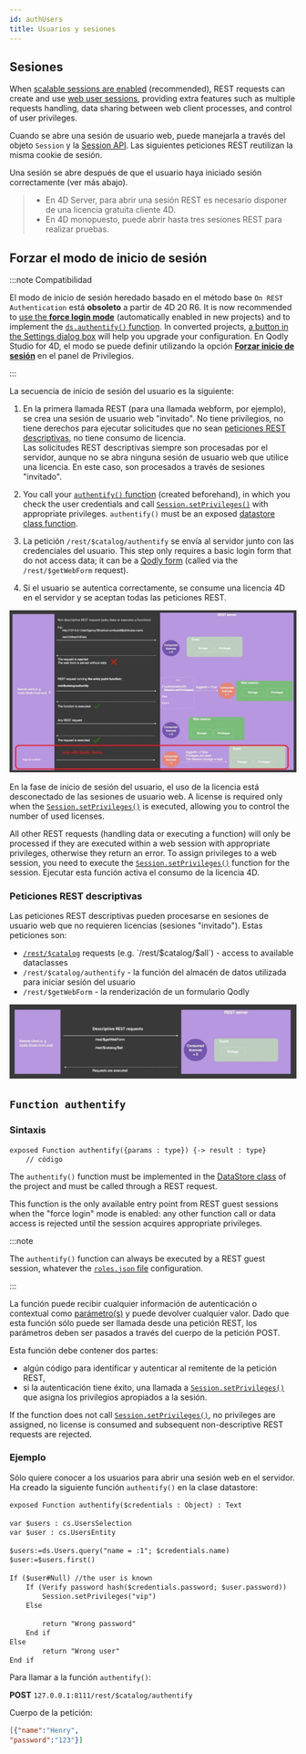 ```yaml
---
id: authUsers
title: Usuarios y sesiones
---
```


## Sesiones

When [scalable sessions are enabled](WebServer/sessions.md#enabling-sessions) (recommended), REST requests can create and use [web user sessions](WebServer/sessions.md), providing extra features such as multiple requests handling, data sharing between web client processes, and control of user privileges.

Cuando se abre una sesión de usuario web, puede manejarla a través del objeto `Session` y la [Session API](API/SessionClass.md). Las siguientes peticiones REST reutilizan la misma cookie de sesión.

Una sesión se abre después de que el usuario haya iniciado sesión correctamente (ver más abajo).

> - En 4D Server, para abrir una sesión REST es necesario disponer de una licencia gratuita cliente 4D.<br/>
> - En 4D monopuesto, puede abrir hasta tres sesiones REST para realizar pruebas.

## Forzar el modo de inicio de sesión

:::note Compatibilidad

El modo de inicio de sesión heredado basado en el método base `On REST Authentication` está **obsoleto** a partir de 4D 20 R6. It is now recommended to [use the **force login mode**](../ORDA/privileges.md#rolesjson-file) (automatically enabled in new projects) and to implement the [`ds.authentify()` function](#dsauthentify). In converted projects, [a button in the Settings dialog box](../settings/web.md#activate-rest-authentication-through-dsauthentify-function) will help you upgrade your configuration. En Qodly Studio for 4D, el modo se puede definir utilizando la opción [**Forzar inicio de sesión**](../WebServer/qodly-studio.md#force-login) en el panel de Privilegios.

:::

La secuencia de inicio de sesión del usuario es la siguiente:

1. En la primera llamada REST (para una llamada webform, por ejemplo), se crea una sesión de usuario web "invitado". No tiene privilegios, no tiene derechos para ejecutar solicitudes que no sean [peticiones REST descriptivas](#descriptive-rest-requests), no tiene consumo de licencia.\
   Las solicitudes REST descriptivas siempre son procesadas por el servidor, aunque no se abra ninguna sesión de usuario web que utilice una licencia. En este caso, son procesados a través de sesiones "invitado".

2. You call your [`authentify()` function](#authentify) (created beforehand), in which you check the user credentials and call [`Session.setPrivileges()`](../API/SessionClass.md#setprivileges) with appropriate privileges. `authentify()` must be an exposed [datastore class function](../ORDA/ordaClasses.md#datastore-class).

3. La petición `/rest/$catalog/authentify` se envía al servidor junto con las credenciales del usuario. This step only requires a basic login form that do not access data; it can be a [Qodly form](../WebServer/qodly-studio.md) (called via the `/rest/$getWebForm` request).

4. Si el usuario se autentica correctamente, se consume una licencia 4D en el servidor y se aceptan todas las peticiones REST.

![alt-text](../assets/en/REST/force-login-2.jpeg)

En la fase de inicio de sesión del usuario, el uso de la licencia está desconectado de las sesiones de usuario web. A license is required only when the [`Session.setPrivileges()`](../API/SessionClass.md#setprivileges) is executed, allowing you to control the number of used licenses.

All other REST requests (handling data or executing a function) will only be processed if they are executed within a web session with appropriate privileges, otherwise they return an error. To assign privileges to a web session, you need to execute the [`Session.setPrivileges()`](../API/SessionClass.md#setprivileges) function for the session. Ejecutar esta función activa el consumo de la licencia 4D.

### Peticiones REST descriptivas

Las peticiones REST descriptivas pueden procesarse en sesiones de usuario web que no requieren licencias (sesiones "invitado"). Estas peticiones son:

- [`/rest/$catalog`]($catalog.md) requests (e.g. `/rest/$catalog/$all`) - access to available dataclasses
- `/rest/$catalog/authentify` - la función del almacén de datos utilizada para iniciar sesión del usuario
- `/rest/$getWebForm` - la renderización de un formulario Qodly

![alt-text](../assets/en/REST/force-login-1.jpeg)

## `Function authentify`

### Sintaxis

```4d
exposed Function authentify({params : type}) {-> result : type}
	// código
```

The `authentify()` function must be implemented in the [DataStore class](../ORDA/ordaClasses.md#datastore-class) of the project and must be called through a REST request.

This function is the only available entry point from REST guest sessions when the "force login" mode is enabled: any other function call or data access is rejected until the session acquires appropriate privileges.

:::note

The `authentify()` function can always be executed by a REST guest session, whatever the [`roles.json` file](../ORDA/privileges.md#rolesjson-file) configuration.

:::

La función puede recibir cualquier información de autenticación o contextual como [parámetro(s)](ClassFunctions.md#parameters) y puede devolver cualquier valor. Dado que esta función sólo puede ser llamada desde una petición REST, los parámetros deben ser pasados a través del cuerpo de la petición POST.

Esta función debe contener dos partes:

- algún código para identificar y autenticar al remitente de la petición REST,
- si la autenticación tiene éxito, una llamada a [`Session.setPrivileges()`](../API/SessionClass.md#setprivileges) que asigna los privilegios apropiados a la sesión.

If the function does not call [`Session.setPrivileges()`](../API/SessionClass.md#setprivileges), no privileges are assigned, no license is consumed and subsequent non-descriptive REST requests are rejected.

### Ejemplo

Sólo quiere conocer a los usuarios para abrir una sesión web en el servidor. Ha creado la siguiente función `authentify()` en la clase datastore:

```4d
exposed Function authentify($credentials : Object) : Text

var $users : cs.UsersSelection
var $user : cs.UsersEntity

$users:=ds.Users.query("name = :1"; $credentials.name)
$user:=$users.first()

If ($user#Null) //the user is known
	If (Verify password hash($credentials.password; $user.password))
		Session.setPrivileges("vip")
	Else

		return "Wrong password"
	End if
Else
        return "Wrong user"
End if
```

Para llamar a la función `authentify()`:

**POST** `127.0.0.1:8111/rest/$catalog/authentify`

Cuerpo de la petición:

```json
[{"name":"Henry",
"password":"123"}]
```
